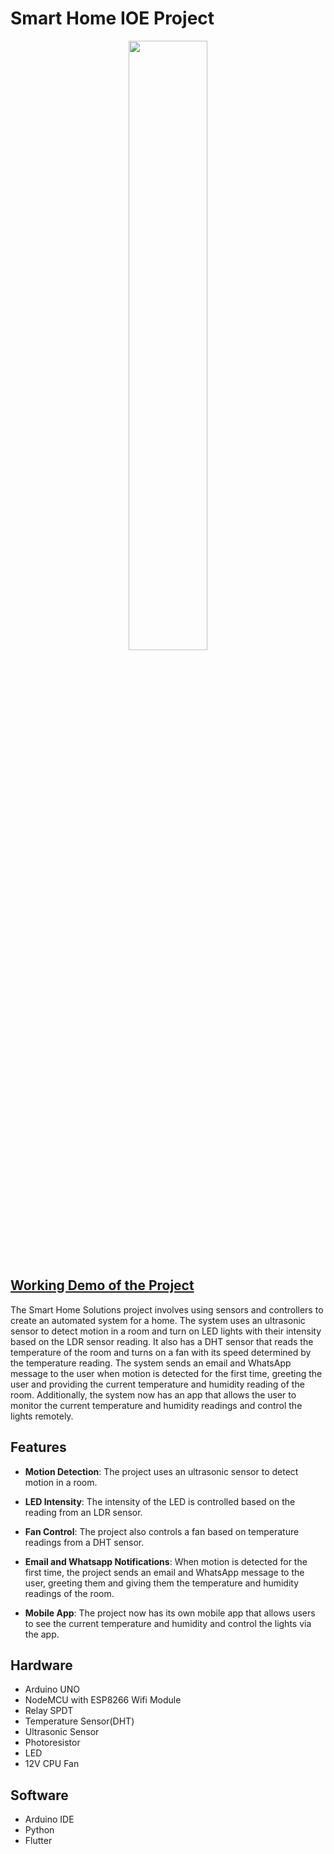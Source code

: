 # Smart Home IOE Project
<div align="center">
  <img width="50%" src="https://user-images.githubusercontent.com/78678620/232232346-3f078a92-f522-4248-b83f-f16c2c4feaf0.jpg"></img>
</div>

## [Working Demo of the Project](https://youtu.be/2ngJKGps6E4)
The Smart Home Solutions project involves using sensors and controllers to create an automated system for a home. The system uses an ultrasonic sensor to detect motion in a room and turn on LED lights with their intensity based on the LDR sensor reading. It also has a DHT sensor that reads the temperature of the room and turns on a fan with its speed determined by the temperature reading. The system sends an email and WhatsApp message to the user when motion is detected for the first time, greeting the user and providing the current temperature and humidity reading of the room. Additionally, the system now has an app that allows the user to monitor the current temperature and humidity readings and control the lights remotely.

## Features
- **Motion Detection**: The project uses an ultrasonic sensor to detect motion in a room.

- **LED Intensity**: The intensity of the LED is controlled based on the reading from an LDR sensor.

- **Fan Control**: The project also controls a fan based on temperature readings from a DHT sensor.

- **Email and Whatsapp Notifications**: When motion is detected for the first time, the project sends an email and WhatsApp message to the user, greeting them and giving them the temperature and humidity readings of the room.

- **Mobile App**: The project now has its own mobile app that allows users to see the current temperature and humidity and control the lights via the app.

## Hardware
- Arduino UNO
- NodeMCU with ESP8266 Wifi Module
- Relay SPDT
- Temperature Sensor(DHT)
- Ultrasonic Sensor
- Photoresistor
- LED
- 12V CPU Fan
## Software
- Arduino IDE
- Python
- Flutter
